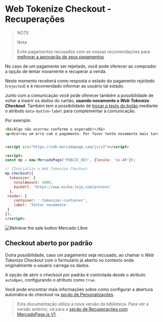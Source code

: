 # Web Tokenize Checkout - Recuperações

> NOTE
>
> Nota
>
> Evite pagamentos recusados com as nossas recomendações para [melhorar a aprovação de seus pagamentos](https://www.mercadopago[FAKER][URL][DOMAIN]/developers/pt/guides/manage-account/account/payment-rejections).

No caso de um pagamento ser rejeitado, você pode oferecer ao comprador a opção de tentar novamente e recuperar a venda.

Neste momento receberá como resposta o estado do pagamento *rejeitado* (`rejected`) e é recomendado informar ao usuário tal estado.

Junto com a comunicação você pode oferecer também a possibilidade de voltar a inserir os dados do cartão, **usando novamente o _Web Tokenize Checkout_**. Também tem a possibilidade de [trocar o texto do botão](https://www.mercadopago[FAKER][URL][DOMAIN]/developers/pt/guides/online-payments/web-tokenize-checkout/personalization) mediante o atributo `data-button-label` para complementar a comunicação.

Por exemplo:

```html
<h1>Algo não ocorreu conforme o esperado!</h1>
<p>Ocorreu um erro com o pagamento. Por favor tente novamente mais tarde:</p>


<script src="https://sdk.mercadopago.com/js/v2"></script>

<script>
const mp = new MercadoPago('PUBLIC_KEY', {locale: 'es-AR'});

// IInicializa o Web Tokenize Checkout
mp.checkout({
  tokenizer: {
    totalAmount: 4000,
    backUrl: 'https://www.minha-loja.com/process'
  },
 render: {
    container: '.tokenizer-container',
    label: 'Tentar novamente'
 }
});
</script>
```

![Retrieve the sale button Mercado Libre](/images/cow/cow-recovery-page__pt.png)

## Checkout aberto por padrão

Outra possibilidade, caso um pagamento seja recusado, ao chamar o *Web Tokenize Checkout* com o formulário já aberto no contexto onde originalmente o usuário carrega os dados.

A opção de abrir o checkout por padrão é controlada desde o atributo `autoOpen`, configurando o atributo como `true`.

Você pode encontrar mais informações sobre como configurar a abertura automática do checkout na [seção de Personalizações](https://www.mercadopago[FAKER][URL][DOMAIN]/developers/pt/guides/online-payments/web-tokenize-checkout/personalization#bookmark_abertura_do_web_tokenize_checkout).

> Esta documentação utiliza a nova versão da biblioteca. Para ver a versão anterior, vá para a [seção de Recuperações com MercadoPago.js V1](https://www.mercadopago[FAKER][URL][DOMAIN]/developers/pt/guides/online-payments/web-tokenize-checkout/v1/recoveries).
